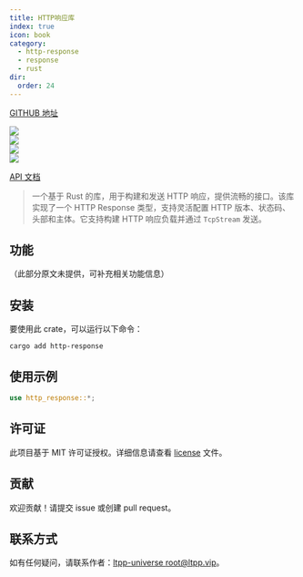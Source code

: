 ```yaml
---
title: HTTP响应库
index: true
icon: book
category:
  - http-response
  - response
  - rust
dir:
  order: 24
---
```


[GITHUB 地址](https://github.com/ltpp-universe/http-response)

<Share colorful />
<Catalog />

[![](https://img.shields.io/crates/v/http-response.svg)](https://crates.io/crates/http-response)<br>
[![](https://docs.rs/http-response/badge.svg)](https://docs.rs/http-response)<br>
[![](https://img.shields.io/crates/l/http-response.svg)](./license)<br>
[![](https://github.com/ltpp-universe/http-response/workflows/Rust/badge.svg)](https://github.com/ltpp-universe/http-response/actions?query=workflow:Rust)

[API 文档](https://docs.rs/http-response/latest/http_response/)

> 一个基于 Rust 的库，用于构建和发送 HTTP 响应，提供流畅的接口。该库实现了一个 HTTP Response 类型，支持灵活配置 HTTP 版本、状态码、头部和主体。它支持构建 HTTP 响应负载并通过 `TcpStream` 发送。

## 功能

（此部分原文未提供，可补充相关功能信息）

## 安装

要使用此 crate，可以运行以下命令：

```shell
cargo add http-response
```

## 使用示例

```rust
use http_response::*;
```

## 许可证

此项目基于 MIT 许可证授权。详细信息请查看 [license](license) 文件。

## 贡献

欢迎贡献！请提交 issue 或创建 pull request。

## 联系方式

如有任何疑问，请联系作者：[ltpp-universe <root@ltpp.vip>](mailto:root@ltpp.vip)。

<Bottom />
